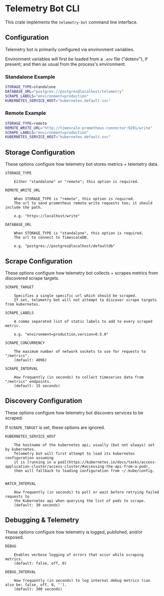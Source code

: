 # Telemetry Bot CLI
This crate implements the `telemetry-bot` command line interface.

## Configuration
Telemetry bot is primarily configured via environment variables.

Environment variables will first be loaded from a `.env` file ("dotenv"), if present;
and then as usual from the process's environment.

### Standalone Example

```sh
STORAGE_TYPE=standalone
DATABASE_URL="postgres://postgres@localhost/telemetry"
SCRAPE_LABELS="environment=production"
KUBERNETES_SERVICE_HOST="kubernetes.default.svc"
```

### Remote Example

```sh
STORAGE_TYPE=remote
REMOTE_WRITE_URL="http://timescale-prometheus-connector:9201/write"
SCRAPE_LABELS="environment=production"
KUBERNETES_SERVICE_HOST="kubernetes.default.svc"
```

## Storage Configuration
These options configure how telemetry bot stores metrics + telemetry data.

```
STORAGE_TYPE

    Either "standalone" or "remote"; this option is required.

REMOTE_WRITE_URL

    When STORAGE_TYPE is "remote", this option is required.
    The url to send prometheus remote write requests too; it should include the path.

    e.g. "https://localhost/write"

DATABASE_URL

    When STORAGE_TYPE is "standalone", this option is required.
    The url to connect to TimescaleDB.

    e.g. "postgres://postgres@localhost/defaultdb"

```

## Scrape Configuration
These options configure how telemetry bot collects + scrapes metrics from discovered scrape targets.

```
SCRAPE_TARGET

    Specifies a single specific url which should be scraped.
    If set, telemetry bot will not attempt to discover scrape targets from kubernetes.

SCRAPE_LABELS

    A comma separated list of static labels to add to every scraped metric.

    e.g. "environment=production,version=0.5.0"

SCRAPE_CONCURRENCY

    The maximum number of network sockets to use for requests to "/metrics".
    (default: 4096)

SCRAPE_INTERVAL

    How frequently (in seconds) to collect timeseries data from "/metrics" endpoints.
    (default: 15 seconds)

```

## Discovery Configuration
These options configure how telemetry bot discovers services to be scraped.

If `SCRAPE_TARGET` is set, these options are ignored. 

```
KUBERNETES_SERVICE_HOST

    The hostname of the kubernetes api; usually (but not always) set by kubernetes.
    Telemetry bot will first attempt to load its kubernetes configuration assuming
    it is [running in a pod](https://kubernetes.io/docs/tasks/access-application-cluster/access-cluster/#accessing-the-api-from-a-pod),
    then will fallback to loading configuration from ~/.kube/config.


WATCH_INTERVAL

    How frequently (in seconds) to poll or wait before retrying failed requests to
    the Kubernetes api when querying the list of pods to scrape.
    (default: 30 seconds)

```

## Debugging & Telemetry
These options configure how telemetry is logged, published, and/or exposed.

```
DEBUG

    Enables verbose logging of errors that occur while scraping metrics.
    (default: false, off, 0)

DEBUG_INTERVAL

    How frequently (in seconds) to log internal debug metrics (can also be: false, off, 0, '').
    (default: 300 seconds)

```
